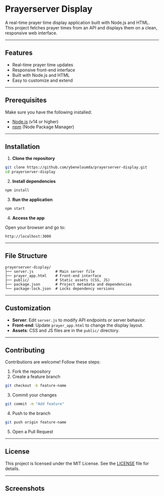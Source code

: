 # Prayerserver Display

&#x20;&#x20;

A real-time prayer time display application built with Node.js and HTML. This project fetches prayer times from an API and displays them on a clean, responsive web interface.

---

## Features

- Real-time prayer time updates
- Responsive front-end interface
- Built with Node.js and HTML
- Easy to customize and extend

---

## Prerequisites

Make sure you have the following installed:

- [Node.js](https://nodejs.org/) (v14 or higher)
- [npm](https://www.npmjs.com/) (Node Package Manager)

---

## Installation

1. **Clone the repository**

```bash
git clone https://github.com/ybeneloumda/prayerserver-display.git
cd prayerserver-display
```

2. **Install dependencies**

```bash
npm install
```

3. **Run the application**

```bash
npm start
```

4. **Access the app**

Open your browser and go to:

```
http://localhost:3000
```

---

## File Structure

```
prayerserver-display/
├── server.js          # Main server file
├── prayer_app.html    # Front-end interface
├── public/            # Static assets (CSS, JS)
├── package.json       # Project metadata and dependencies
└── package-lock.json  # Locks dependency versions
```

---

## Customization

- **Server**: Edit `server.js` to modify API endpoints or server behavior.
- **Front-end**: Update `prayer_app.html` to change the display layout.
- **Assets**: CSS and JS files are in the `public/` directory.

---

## Contributing

Contributions are welcome! Follow these steps:

1. Fork the repository
2. Create a feature branch

```bash
git checkout -b feature-name
```

3. Commit your changes

```bash
git commit -m "Add feature"
```

4. Push to the branch

```bash
git push origin feature-name
```

5. Open a Pull Request

---

## License

This project is licensed under the MIT License. See the [LICENSE](LICENSE) file for details.

---

## Screenshots

&#x20;

